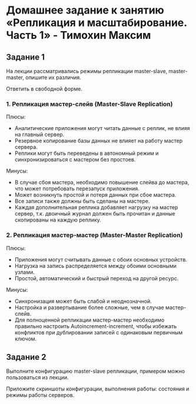 # Домашнее задание к занятию «Репликация и масштабирование. Часть 1» - Тимохин Максим

## Задание 1

На лекции рассматривались режимы репликации master-slave, master-master, опишите их различия.

Ответить в свободной форме.

### 1. Репликация мастер-слейв (Master-Slave Replication)

Плюсы:

- Аналитические приложения могут читать данные с реплик, не влияя на главный сервер.
- Резервное копирование базы данных не влияет на работу мастер сервера.
- Реплики могут быть переведены в автономный режим и синхронизироваться с мастером без простоев.

Минусы:

- В случае сбоя мастера, необходимо повышение слейва до мастера, что может потребовать перезапуск приложения.
- Может возникнуть простой и потеря данных при сбое мастера.
- Все записи также должны быть сделаны на мастере.
- Каждая дополнительная реплика добавляет нагрузку на мастер сервер, т.к. двоичный журнал должен быть прочитан и данные скопированы на каждую реплику.

### 2. Репликация мастер-мастер (Master-Master Replication) 

Плюсы:
- Приложения могут считывать данные с обоих основных устройств.
- Нагрузка на запись распределяется между обоими основными узлами.
- Простой, автоматический и быстрый переход на другой ресурс.

Минусы:
- Синхронизация может быть слабой и неоднозначной.
- Настройка и развертывание более сложные, чем в случае мастер-слейв.
- Для полноценной репликации мастер-мастер необходимо правильно настроить Autoincrement-increment, чтобы избежать конфликтов при дублировании записей с одинаковым первичным ключом.

## Задание 2

Выполните конфигурацию master-slave репликации, примером можно пользоваться из лекции.

Приложите скриншоты конфигурации, выполнения работы: состояния и режимы работы серверов.
